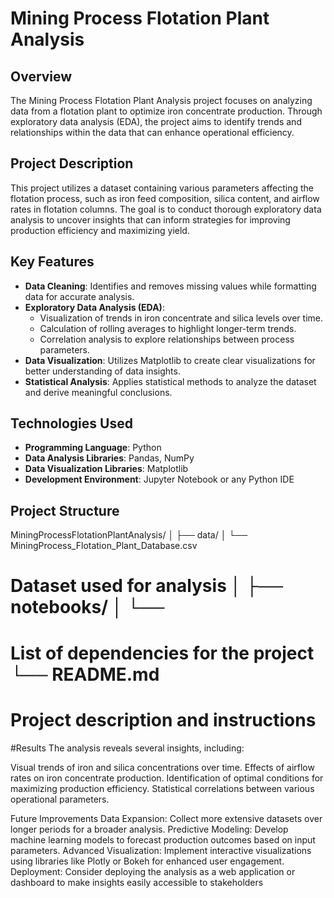 # Mining Process Flotation Plant Analysis

## Overview
The Mining Process Flotation Plant Analysis project focuses on analyzing data from a flotation plant to optimize iron concentrate production. Through exploratory data analysis (EDA), the project aims to identify trends and relationships within the data that can enhance operational efficiency.

## Project Description
This project utilizes a dataset containing various parameters affecting the flotation process, such as iron feed composition, silica content, and airflow rates in flotation columns. The goal is to conduct thorough exploratory data analysis to uncover insights that can inform strategies for improving production efficiency and maximizing yield.

## Key Features
- **Data Cleaning**: Identifies and removes missing values while formatting data for accurate analysis.
- **Exploratory Data Analysis (EDA)**: 
  - Visualization of trends in iron concentrate and silica levels over time.
  - Calculation of rolling averages to highlight longer-term trends.
  - Correlation analysis to explore relationships between process parameters.
- **Data Visualization**: Utilizes Matplotlib to create clear visualizations for better understanding of data insights.
- **Statistical Analysis**: Applies statistical methods to analyze the dataset and derive meaningful conclusions.

## Technologies Used
- **Programming Language**: Python
- **Data Analysis Libraries**: Pandas, NumPy
- **Data Visualization Libraries**: Matplotlib
- **Development Environment**: Jupyter Notebook or any Python IDE

## Project Structure
MiningProcessFlotationPlantAnalysis/ │ ├── data/ │ └── MiningProcess_Flotation_Plant_Database.csv 
# Dataset used for analysis │ ├── notebooks/ │ └──
# List of dependencies for the project └── README.md 
# Project description and instructions

#Results
The analysis reveals several insights, including:

Visual trends of iron and silica concentrations over time.
Effects of airflow rates on iron concentrate production.
Identification of optimal conditions for maximizing production efficiency.
Statistical correlations between various operational parameters.


Future Improvements
Data Expansion: Collect more extensive datasets over longer periods for a broader analysis.
Predictive Modeling: Develop machine learning models to forecast production outcomes based on input parameters.
Advanced Visualization: Implement interactive visualizations using libraries like Plotly or Bokeh for enhanced user engagement.
Deployment: Consider deploying the analysis as a web application or dashboard to make insights easily accessible to stakeholders


